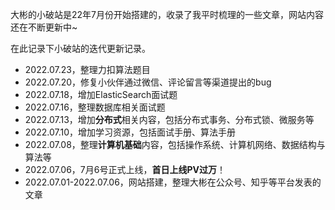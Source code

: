 大彬的小破站是22年7月份开始搭建的，收录了我平时梳理的一些文章，网站内容还在不断更新中~

在此记录下小破站的迭代更新记录。

- 2022.07.23，整理力扣算法题目
- 2022.07.20，修复小伙伴通过微信、评论留言等渠道提出的bug
- 2022.07.18，增加ElasticSearch面试题
- 2022.07.16，整理数据库相关面试题
- 2022.07.13，增加**分布式**相关内容，包括分布式事务、分布式锁、微服务等
- 2022.07.10，增加学习资源，包括面试手册、算法手册
- 2022.07.08，整理**计算机基础**内容，包括操作系统、计算机网络、数据结构与算法等
- 2022.07.06，7月6号正式上线，**首日上线PV过万**！
- 2022.07.01-2022.07.06，网站搭建，整理大彬在公众号、知乎等平台发表的文章